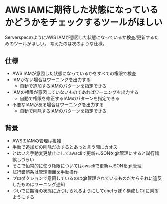 # AWS IAMに期待した状態になっているかどうかをチェックするツールがほしい

ServerspecのようにAWS IAMが意図した状態になっているか検査/更新するためのツールがほしい。
考えたのは次のような仕様。

## 仕様

- AWS IAMが意図した状態になっているかをすべての権限で検査
- IAMがない場合はワーニングを出力する
  - 自動で追加するIAMのパターンを指定できる
- IAMの権限が意図していないものであればワーニングを出力する
  - 自動で権限を修正するIAMのパターンを指定できる
- 不要なIAMがある場合はワーニングを出力する
  - 自動で削除するIAMのパターンを指定できる

## 背景

- AWSのIAMの管理は複雑
- 手動で追加だの削除だのするとあっと言う間にカオス
- とはいえ手動変更禁止にしてawscliで更新+JSONをgit管理にすると試行錯誤しづらい
- そこで恒常的に使う権限についてはawscliで更新+JSONをgit管理
- 試行錯誤系は管理画面を手動操作
- プロダクションで意図しているのはgit管理されているものだからそれに違反したものはワーニング通知
- ついでに期待の状態に近づけられるようにしてchefっぽく構成しC/Iに乗るようにする
